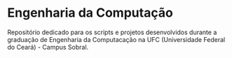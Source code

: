 # Engenharia da Computação

Repositório dedicado para os scripts e projetos desenvolvidos durante a graduação de Engenharia da Computacação 
na UFC (Universidade Federal do Ceará) - Campus Sobral.
